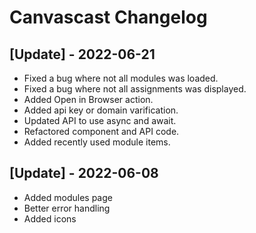 # Canvascast Changelog

## [Update] - 2022-06-21

- Fixed a bug where not all modules was loaded.
- Fixed a bug where not all assignments was displayed.
- Added Open in Browser action.
- Added api key or domain varification.
- Updated API to use async and await.
- Refactored component and API code.
- Added recently used module items.

## [Update] - 2022-06-08

- Added modules page
- Better error handling
- Added icons
